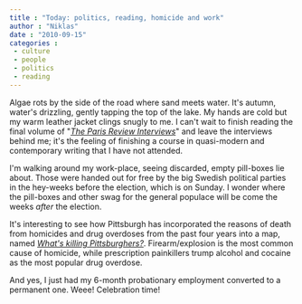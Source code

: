 ```yaml
---
title : "Today: politics, reading, homicide and work"
author : "Niklas"
date : "2010-09-15"
categories : 
 - culture
 - people
 - politics
 - reading
---
```


Algae rots by the side of the road where sand meets water. It's autumn, water's drizzling, gently tapping the top of the lake. My hands are cold but my warm leather jacket clings snugly to me. I can't wait to finish reading the final volume of "_[The Paris Review Interviews](http://www.goodreads.com/book/show/6838049-the-paris-review-interviews-boxed-set-i-iv)_" and leave the interviews behind me; it's the feeling of finishing a course in quasi-modern and contemporary writing that I have not attended.

I'm walking around my work-place, seeing discarded, empty pill-boxes lie about. Those were handed out for free by the big Swedish political parties in the hey-weeks before the election, which is on Sunday. I wonder where the pill-boxes and other swag for the general populace will be come the weeks _after_ the election.

It's interesting to see how Pittsburgh has incorporated the reasons of death from homicides and drug overdoses from the past four years into a map, named _[What's killing Pittsburghers?](http://www.pittsburghlive.com/x/pittsburghtrib/news/interactives/?v=4350)_. Firearm/explosion is the most common cause of homicide, while prescription painkillers trump alcohol and cocaine as the most popular drug overdose.

And yes, I just had my 6-month probationary employment converted to a permanent one. Weee! Celebration time!
